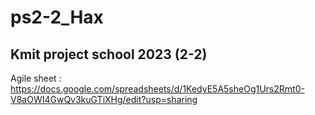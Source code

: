 # ps2-2_Hax
## Kmit project school 2023 (2-2)

Agile sheet : https://docs.google.com/spreadsheets/d/1KedyE5A5sheOg1Urs2Rmt0-V8aOWI4GwQv3kuGTiXHg/edit?usp=sharing

